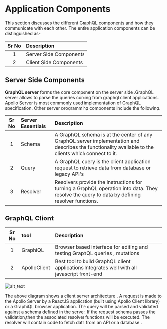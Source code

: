 
# Application Components

This section discusses the different GraphQL components and how they communicate with each other. The entire application components can be distinguished as-

|Sr No |  Description              |
|:----:|:--------------------------|
| 1    | Server Side Components    |
| 2    | Client Side Components    |

## Server Side Components

 **GraphQL server** forms the core component on the server side .GraphQL server allows to parse the queries coming from graphql client applications. Apollo Server is most commonly used implementation of GraphQL specification. Other server programming components include the following.

|Sr No |  Server Essentials   | Description
|:----:|:-------------|:---------------------------
| 1    | Schema| A GraphQL schema is at the center of any GraphQL server implementation and describes the functionality available to the clients which connect to it.
| 2    | Query | A GraphQL query is the client application request to retrieve data from database or legacy API's
| 3    | Resolver|Resolvers provide the instructions for turning a GraphQL operation into data. They resolve the query to data by defining resolver functions.

## GraphQL Client

|Sr No |  tool              | Description
|:----:|:-------------------|:-----------
| 1    | GraphiQL | Browser based interface for editing and testing GraphQL queries , mutations
| 2    | ApolloClient| Best tool to build GraphQL client applications.Integrates well with all javascript front-end


![alt_text](https://user-images.githubusercontent.com/9062443/44956455-5ebbad80-aee2-11e8-8c72-e6a2af824a87.jpg)


The above diagram shows a client server architecture . A request is made to the Apollo Server by a ReactJS application (built using Apollo Client library) or a  GraphiQL browser application.
The query will be parsed and validated against a schema defined in the server. If the request schema passes the validation,then the associated resolver functions will be executed. The resolver will contain code to fetch data from an API or a database . 

